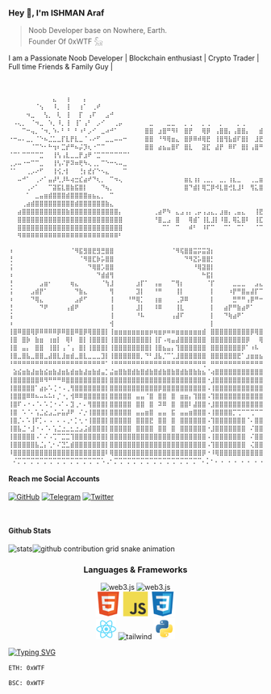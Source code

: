    ### Hey 👋, I'm ISHMAN Araf 

> Noob Developer base on Nowhere, Earth.
> <br/>
>Founder Of 0xWTF 𓃵


I am a Passionate Noob Developer | Blockchain enthusiast | Crypto Trader |
Full time Friends & Family Guy |


 ```


⠀⠀⠀⠀⠀⠀⠀⠀⠀⠀⣄⠀⠀⢰⠀⠀⠀⡄⠀⠀⠀⠀⠀⠀⠀⠀⠀⠀⠀⠀⠀⠀⠀⠀⠀⠀⠀⠀⠀⠀⠀⠀⠀⠀⠀⠀⠀⠀⠀⠀⠀⠀⠀⠀⠀⠀⠀⠀⠀⠀⠀⠀⠀⠀⠀⠀⠀⠀⠀⠀⠀⠀⠀⠀⠀⠀⠀⠀⠀⠀⠀⠀⠀⠀⠀⠀⠀⠀⠀⠀⠀⠀⠀
⠀⠀⠀⠀⠀⠀⠈⢢⠀⠀⠸⡀⠀⢸⠀⠀⢰⠁⠀⢀⠞⠀⠀⠀⠀⠀⠀⠀⠀⠀⠀⠀⠀⠀⠀⠀⠀⠀⠀⠀⠀⠀⠀⠀⠀⠀⠀⠀⠀⠀⠀⠀⠀⠀⠀⠀⠀⠀⠀⠀⠀⠀⠀⠀⠀⠀⠀⠀⠀⠀⠀⠀⠀⠀⠀⠀⠀⠀⠀⠀⠀⠀⠀⠀⠀⠀⠀⠀⠀⠀⠀⠀⠀
⠀⠀⠀⠀⠲⣀⠀⠀⢣⡀⠀⢇⠀⢸⠀⠀⡏⠀⢠⠏⠀⠀⣠⠚⠀⠀⠀⠀⠀⠀⠀⠀⠀⠀⠀⠀⠀⠀⠀⠀⠀⠀⠀⠀⠀⠀⠀⠀⠀⠀⠀⠀⠀⠀⠀⠀⠀⠀⠀⠀⠀⠀⠀⠀⠀⠀⠀⠀⠀⠀⠀⠀⠀⠀⠀⠀⠀⠀⠀⠀⠀⠀⠀⠀⠀⠀⠀⠀⠀⠀⠀⠀⠀
⠀⠠⢄⡀⠀⠈⠲⣀⠀⠱⡀⠸⡀⢸⠀⢸⠁⢠⠃⠀⡠⠊⠀⠀⢀⡤⠀⠀⠀⠀⠀⠀⣀⠀⠀⠀⣀⣀⠀⠀⡀⢀⠀⠀⡀⢀⠀⠀⡀⠀⠀⠀⡀⢀⠀⠀⠀⠀⢀⡀⠀⠀⢀⠀⠀⠀⠀⡀⡀⠸⣿⡆⠀⠘⣿⡇⠀⠀⢸⣿⠹⠿⢿⣿⡿⠿⠇⢸⣿⡿⠿⠿⠇
⠀⠀⠀⠉⠒⢤⡀⠈⠲⡀⠱⠄⠃⠘⠀⠃⠰⠃⡠⠊⠀⣀⠴⠚⠁⠀⠀⠀⠀⠀⠀⣿⣿⠀⣰⣿⠛⠻⠇⠀⣿⡟⠀⠀⢿⡿⠀⢠⣿⣿⡄⢠⣿⣿⡄⠀⠀⣾⣿⣷⠀⠀⢸⣿⣷⡄⠀⣿⡇⠀⢻⣷⠀⢠⣿⣿⠀⢀⣿⠇⠀⠀⢸⣿⡇⠀⠀⢸⣿⣇⣀⣀⠀
⠐⠒⠤⠄⣀⡀⠈⠑⠦⣈⣁⣀⡏⣇⡟⣇⣀⠈⠠⠔⠋⠀⣀⣀⠤⠤⠒⠀⠀⠀⠀⣿⣿⠀⠘⠻⢿⣶⣄⠀⣿⡿⠿⠾⢿⣟⠀⢸⣿⢻⣧⣾⠏⣿⡇⠀⣸⣟⣀⣿⡇⠀⢸⣿⠹⣿⣆⣿⡇⠀⠘⣿⡆⣾⠏⣿⡇⣼⡟⠀⠀⠀⢸⣿⡇⠀⠀⢸⣿⡛⠛⠛⠀
⠀⠀⠀⠀⠀⠈⠉⠑⠂⠓⢲⠆⣉⡞⠛⠦⡬⡹⢆⠐⠉⠉⠀⠀⠀⠀⠀⠀⠀⠀⠀⣿⣿⠀⣴⣦⣤⣿⠏⠀⣿⣇⠀⠀⣽⣏⠀⣼⡟⠀⠿⠏⠀⣿⡇⢠⣿⠛⠛⢹⣿⡄⢸⣿⠀⠈⢿⣿⡇⠀⠀⢹⣿⡟⠀⠸⣿⣿⠁⠀⠀⠀⢸⣿⡇⠀⠀⢸⣿⡇⠀⠀⠀
⠈⠉⠁⠉⠉⠉⠉⣉⠀⠀⢸⢣⢠⣇⣀⣀⡟⣰⠟⠈⣉⠉⠉⠉⠉⠉⠉⠁⠀⠀⠀⠀⠀⠀⠀⠀⠀⠀⠀⠀⠀⠀⠀⠀⠀⠀⠀⠀⠀⠀⠀⠀⠀⠀⠀⠀⠀⠀⠀⠀⠀⠀⠀⠀⠀⠀⠀⠀⠀⠀⠀⠀⠀⠀⠀⠀⠀⠀⠀⠀⠀⠀⠀⠀⠀⠀⠀⠀⠀⠀⠀⠀⠀
⢀⡠⠤⠐⠒⠉⠉⣀⠀⠀⢸⢣⠌⡟⠽⠶⢟⠳⢄⢀⡀⠉⠑⠒⠢⠤⣀⠀⠀⠀⠀⠀⠀⠀⠀⠀⠀⠀⠀⠀⠀⠀⠀⠀⠀⠀⠀⠀⠀⠀⠀⠀⠀⠀⠀⠀⠀⠀⠀⠀⠀⠀⠀⠀⠀⠀⠀⠀⠀⠀⠀⠀⠀⠀⠀⠀⠀⠀⠀⠀⠀⠀⠀⠀⠀⠀⠀⠀⠀⠀⠀⠀⠀
⠈⠁⠀⠀⢀⡠⠔⠋⠀⠀⢸⢪⡐⡇⠀⠀⢘⡆⣞⡎⠑⠢⣄⠀⠀⠀⠉⠀⠀⠀⠀⠀⠀⠀⠀⠀⠀⠀⠀⠀⠀⠀⠀⠀⠀⠀⠀⠀⠀⠀⠀⠀⠀⠀⠀⠀⠀⠀⠀⠀⠀⠀⠀⠀⠀⠀⠀⠀⠀⠀⠀⠀⠀⠀⠀⠀⠀⠀⠀⠀⠀⠀⠀⠀⠀⠀⠀⠀⠀⠀⠀⠀⠀
⠀⠀⠤⠚⠁⠀⢀⠔⠁⣤⡼⢃⡸⠧⢴⣒⣎⣴⠞⠙⢆⡀⠀⠉⠲⢄⠀⠀⠀⠀⠀⠀⠀⠀⠀⠀⠀⠀⠀⠀⣶⣆⢰⡆⢀⣀⡀⠀⣀⡀⢰⣆⣀⠀⠀⢀⣀⣶⠀⣀⣄⢀⡀⢀⡀⢀⣀⠀⣶⠀⣀⣀⠀⣀⣀⡀⠀⣀⡀⢀⣀⡀⠀⠀⠀⠀⠀⠀⠀⠀⠀⠀⠀
⠀⠀⠀⠀⢀⠔⠁⠀⠀⠉⣽⣯⣇⣿⣷⣯⣿⡇⠀⠀⠀⠙⢦⡀⠀⠀⠀⠀⠀⠀⠀⠀⠀⠀⠀⠀⠀⠀⠀⠀⣿⠙⣾⡇⢿⣉⡿⠺⣇⣿⢚⣇⣸⠇⠀⢻⣅⣿⠸⣟⣚⡂⢿⡿⠀⣿⣚⡃⣿⠸⣇⣼⠇⣿⣨⡟⢸⣗⣛⢸⡏⠁⠀⠀⠀⠀⠀⠀⠀⠀⠀⠀⠀
⠀⠀⠀⠀⠁⠀⣀⣤⣶⣾⣿⣿⣿⣾⣿⣿⣿⣿⣶⣦⣄⡀⠀⠉⠀⠀⠀⠀⠀⠀⠀⠀⠀⠀⠀⠀⠀⠀⠀⠀⠀⠀⠀⠀⠀⠀⠀⠀⠀⠀⠀⠀⠀⠀⠀⠀⠀⠀⠀⠀⠀⠀⠀⠀⠀⠀⠀⠀⠀⠀⠀⠀⠀⠻⠀⠀⠀⠀⠀⠀⠀⠀⠀⠀⠀⠀⠀⠀⠀⠀⠀⠀⠀
⠀⠀⠀⢀⣴⣾⣿⣿⣿⣿⣿⣿⣿⣿⣿⣾⣿⣿⣿⣿⣿⣿⣷⣄⠀⠀⠀⠀⠀⠀⠀⠀⠀⠀⠀⠀⠀⠀⠀⠀⠀⠀⠀⠀⠀⠀⠀⠀⠀⠀⠀⠀⠀⠀⠀⠀⠀⠀⠀⠀⠀⠀⠀⠀⠀⠀⠀⠀⠀⠀⠀⠀⠀⠀⠀⠀⠀⠀⡀⠀⠀⠀⠀⠀⠀⠀⠀⠀⠀⠀⠀⠀⠀
⠀⠀⣴⣿⣿⣿⣿⣿⣿⣿⣿⣿⣿⣷⣿⣿⣿⣿⣿⣿⣿⣿⣿⣿⣿⡄⠀⠀⠀⠀⠀⠀⠀⢀⣴⠟⠳⠀⣄⣠⢠⡄⢀⡤⢠⣠⣄⡀⣰⣶⡄⢀⣤⣄⠀⠀⢸⣟⠛⠃⣤⣠⣄⠀⣶⣦⠀⣿⣤⣄⢀⣄⢀⣄⢀⣤⣄⢨⣏⠀⣠⣄⣤⢀⣤⣄⢠⣶⣤⠀⠀⠀⠀
⠀⠀⣿⣿⣿⣿⣿⣿⣿⣿⣿⣿⣿⣿⣿⣿⣿⣿⣿⣿⣿⣿⣿⣿⣿⣿⠀⠀⠀⠀⠀⠀⠀⠘⣿⣀⣠⠀⣿⠀⠀⢿⣾⠁⢸⣇⣸⡇⠸⣿⡀⢿⣅⣿⠇⠀⢸⣏⣛⡁⣿⠁⣿⠆⢸⣇⡀⣿⢈⣿⠸⣿⣸⣏⢈⣳⣦⢸⣧⠸⣿⣀⣿⢈⣛⣦⠀⣿⣀⠀⠀⠀⠀
⠀⠀⣿⣿⣿⣿⣿⣿⣿⣿⣿⣿⣿⣿⣿⣿⣿⣿⣿⣿⣿⣿⣿⣿⣿⣿⠀⠀⠀⠀⠀⠀⠀⠀⠀⠉⠁⠀⠉⠀⠀⠾⠃⠀⠸⠏⠉⠀⠀⠉⠁⠀⠉⠁⠀⠀⠈⠉⠉⠁⠉⠀⠉⠀⠈⠉⠁⠉⠀⠉⠀⠉⠉⠉⠀⠉⠁⠈⠁⠀⠈⠁⠉⠀⠉⠁⠀⠈⠉⠀⠀⠀⠀
⠀⠀⠻⠿⠿⠿⠿⠿⠿⠿⠿⠿⠿⠿⠿⠿⠿⠿⠿⠿⠿⠿⠿⠿⠿⠃⠀⠀⠀⠀⠀⠀⠀⠀⠀⠀⠀⠀⠀⠀⠀⠀⠀⠀⠀⠀⠀⠀⠀⠀⠀⠀⠀⠀⠀⠀⠀⠀⠀⠀⠀⠀⠀⠀⠀⠀⠀⠀⠀⠀⠀⠀⠀⠀⠀⠀⠀⠀⠀⠀⠀⠀⠀⠀⠀⠀⠀⠀⠀⠀⠀⠀⠀⠀⠀⠀⠀⠈⠀⠀⠀⠀⠀⠀⠀⠀⠀⠀⠀⠀⠀⠀⠀⠀⠀⠀⠀⠀⠀⠀⠀⠀⠀⠀⠀⠀⠀⠀⠀

```
```
⠰⠀⠀⠀⠀⠀⠀⠀⠀⠀⠀⠀⠀⠀⠈⠻⣯⣻⣿⣟⣻⣛⣿⣿⠀⠀⠀⠀⠀⠀⠀⠀⠀⠀⠀⠀⠀⠈⠻⢯⣿⣿⣭⡭⣭⣽⡆⠀⠀⠀⠀⠀⠀⠀⠀⠀⠀⠀⠀⠀⠈⠙⠛⣏⣿⣿⣿⣿⡇⠀⠀⠀⠀⠀⠀⠀⠀⠀⠀⠀⠀⠀⠀⠈⠳⣖⢭⣭⠻⢿⣽
⢘⠀⠀⠀⠀⠀⠀⠀⠀⠀⠀⠀⠀⠀⠀⠀⠈⠻⣿⣏⡷⡥⣿⣿⠀⠀⠀⠀⠀⠀⠀⠀⠀⠀⠀⠀⠀⠀⠀⠀⠙⠻⣝⡥⣿⣿⡃⠀⠀⠀⠀⠀⠀⠀⠀⠀⠀⠀⠀⠀⠀⠀⠀⠈⠷⣿⣾⣿⡇⠀⠀⠀⠀⠀⠀⠀⠀⠀⠀⠀⠀⠀⠀⠀⠀⠈⠳⣭⠻⡿⣷
⢨⠀⠀⠀⠀⠀⠀⠀⠀⠀⠀⠀⠀⠀⠀⠀⠀⠀⠙⢿⣿⡡⣿⣿⠀⠀⠀⠀⠀⠀⠀⠀⠀⠀⠀⠀⠀⠀⠀⠀⠀⠀⠘⢿⣽⣿⡇⠀⠀⠀⠀⠀⠀⠀⠀⠀⠀⠀⠀⠀⠀⠀⠀⠀⠀⠙⣎⣿⡇⠀⠀⠀⠀⠀⠀⠀⠀⠀⠀⠀⠀⠀⠀⠀⠀⠀⠀⠀⠹⡮⡙
⠰⠀⠀⠀⠀⠀⠀⠀⠀⠀⠀⠀⠀⠀⠀⠀⠀⠀⠀⠀⠙⣾⣾⢻⠀⠀⠀⠀⠀⠀⠀⠀⠀⠀⠀⠀⠀⠀⠀⠀⠀⠀⠀⠀⠓⣯⡇⠀⠀⠀⠀⠀⠀⠀⠀⠀⠀⠀⠀⠀⣠⣷⣆⠀⢰⠀⠈⣿⡇⠀⠀⠀⠀⠀⢀⣤⡄⠀⠀⠀⠀⠀⣤⣄⠀⠀⠀⠀⠀⠈⢹
⢘⠀⠀⠀⠀⠀⠀⣠⣶⠂⠀⠀⠀⠀⢶⣄⠀⠀⠀⠀⠀⠈⢳⣸⠀⠀⠀⠀⠀⣰⡏⠁⠀⢠⣤⠀⠀⠉⢻⡆⠀⠀⠀⠀⠀⠈⡏⠀⠀⠀⠀⣀⣀⣀⠀⠀⣠⣄⣀⡿⢉⡀⣙⡛⠛⠀⠀⢸⡇⠀⠀⠀⠀⠀⣿⠀⠀⠀⠀⠀⠀⠀⠀⢸⡇⠀⠀⠀⠀⠀⠀
⢨⠀⠀⠀⠀⣠⣾⡟⠁⠀⠀⠀⠀⠀⠀⠙⣷⣄⠀⠀⠀⠀⠀⢻⠀⠀⠀⠀⠀⣹⡇⠀⠀⠘⠛⠀⠀⠀⢸⡇⠀⠀⠀⠀⠀⠀⡇⠀⠀⠀⠰⡟⠛⣿⣤⣼⡏⠉⢻⣧⣼⡟⢻⣿⠀⠀⠀⠈⡇⠀⠀⠀⢀⣠⡿⠀⠀⠀⠀⠀⠀⠀⠀⠸⢧⡀⠀⠀⠀⠀⠀
⠰⠀⠀⠀⠀⠙⢿⣄⠀⠀⠀⠀⠀⠀⠀⣠⡾⠋⠀⠀⠀⠀⠀⢸⠀⠀⠀⠘⠛⢿⡁⠀⠀⢰⣶⠀⠀⠀⢀⡽⠿⠀⠀⠀⠀⠀⡇⠀⠀⠀⠀⣛⠛⠛⢠⡿⠛⠒⠋⠀⠈⠛⠛⠋⠀⠀⠀⠀⡇⠀⠀⠀⠈⠛⣷⠀⠀⠀⠀⠀⠀⠀⠀⢰⡎⠁⠀⠀⠀⠀⠀
⢘⠀⠀⠀⠀⠀⠀⠙⠟⠀⠀⠀⠀⢠⣾⠟⠀⠀⠀⠀⠀⠀⠀⢸⠀⠀⠀⠀⠀⣸⡇⠀⠀⠸⠿⠀⠀⠀⢸⣇⠀⠀⠀⠀⠀⠀⡇⠀⠀⣴⡟⠛⣷⣴⠟⠁⠀⠀⠀⠀⠀⠀⠀⠀⠀⠀⠀⠀⡇⠀⠀⠀⠀⠀⣿⠀⠀⠀⠀⠀⠀⠀⠀⢸⡇⠀⠀⠀⠀⠀⠀
⢨⠀⠀⠀⠀⠀⠀⠀⠀⠀⠀⠀⠀⠀⠀⠀⠀⠀⠀⠀⠀⠀⠀⢸⠀⠀⠀⠀⠀⠘⠧⠀⠀⠀⠀⠀⠀⢠⣼⠏⠀⠀⠀⠀⠀⠀⡇⠀⠀⠙⢷⣴⠟⠁⠀⠀⠀⠀⠀⠀⠀⠀⠀⠀⠀⠀⠀⠀⡇⠀⠀⠀⠀⠀⠈⠛⠛⠀⠀⠀⠀⠀⠰⠿⠃⠀⠀⠀⠀⠀⠀
⠰⠀⠀⠀⠀⠀⠀⠀⠀⠀⠀⠀⠀⠀⠀⠀⠀⠀⠀⠀⠀⠀⠀⢺⠀⠀⠀⠀⠀⠀⠀⠀⠀⠀⠀⠀⠀⠀⠀⠀⠀⠀⠀⠀⠀⠀⡇⠀⠀⠀⠀⠀⠀⠀⠀⠀⠀⠀⠀⠀⠀⠀⠀⠀⠀⠀⠀⠀⡇⠀⠀⠀⠀⠀⠀⠀⠀⠀⠀⠀⠀⠀⠀⠀⠀⠀⠀⠀⠀⠀⠀
⢸⣿⠿⣿⣿⢿⡿⠿⠿⠿⠿⡿⠿⣿⣿⠿⣿⡿⢿⣿⣿⣿⡇⢸⣶⣶⣶⣶⣶⣶⣶⣶⡶⢶⣶⡶⠶⠶⣶⣶⣶⣶⣶⣶⣾⠀⣿⣿⣿⣿⣿⣿⣿⣿⣿⡿⢿⣿⣿⠛⢻⣿⣿⣿⣿⣿⣿⣿⢹⣿⣿⣿⡿⠟⠛⠿⣿⡿⠟⠛⠻⣿⡿⠛⠛⠻⢿⣿⣿⣿⠀
⢸⣿⠀⣿⡷⠀⣷⣶⠀⢰⣶⡇⠀⢿⠇⠀⣿⡇⢸⣿⣿⣿⡇⢸⣿⣿⣿⣿⣿⣿⣿⣿⡇⢸⡏⠠⢶⣤⣼⣿⣿⣿⣿⣿⣿⠀⣿⣿⣿⣿⣿⣿⣿⣿⡿⠀⠀⢿⣿⠀⢸⣿⣿⣿⣿⣿⣿⣿⢸⣿⣿⣿⠁⢰⣷⣄⣼⡀⠐⠷⢶⣿⡅⠐⠿⢶⣿⣿⣿⣿⠀
⢸⣿⠀⣤⡄⠀⣿⣿⠀⢸⣿⡇⢠⠈⢠⠀⣿⡇⢸⣿⣿⣿⡇⢸⣿⣿⣿⣿⣿⣿⣿⣿⡇⢸⣿⣦⣤⡄⢹⣿⣿⣿⣿⣿⣿⠀⣿⣿⣿⣿⣿⣿⣿⡿⠁⠰⠧⠀⢻⠀⢸⣿⣿⣿⣿⣿⣿⣿⢸⣿⣿⣿⡀⠸⣿⠟⢻⠿⣶⣶⠄⢹⠿⣶⣶⠄⢸⣿⣿⣿⠀
⢸⣿⣀⣿⣧⣀⣿⣿⣀⣼⣿⣇⣸⣶⣾⣀⣿⣇⣀⣀⣀⣹⡇⢸⣿⣿⣿⣿⣿⣿⡀⠙⠃⣸⣧⡈⠉⢁⣸⣿⣿⣿⣿⣿⣿⠀⣿⣿⣿⣿⣿⣿⣟⠁⣰⣶⣶⣦⡀⠀⢸⣿⣿⣿⣿⣿⣿⣿⢸⣿⣿⣿⣷⣤⣤⣴⣿⣦⣤⣤⣴⣿⣦⣤⣤⣴⣾⣿⣿⣿⠀
⠘⠛⠛⠛⠛⠛⠛⠛⠛⠛⠛⠛⠛⠛⠛⠛⠛⠛⠛⠛⠛⠛⠁⠘⠛⠛⠛⠛⠛⠛⠛⠛⠛⠛⠛⠛⠛⠛⠛⠛⠛⠛⠛⠛⢛⠀⠛⠛⠛⠛⠛⠛⠛⠛⠛⠛⠛⠛⠛⠛⠛⠛⠛⠛⠛⠛⠛⢋⠈⡉⢉⠉⡉⢉⠉⡉⢉⠉⡉⢉⠉⡉⢉⠉⡉⢉⠉⡉⢉⠉⢂
⠀⣵⣮⣶⣷⣼⣶⣷⣮⣶⣷⣼⣶⣧⣾⣶⣷⣼⣶⣷⣾⣤⡁⣬⣶⣿⣷⣿⣾⣷⣿⣾⣷⣿⣾⣷⣿⣷⣿⣾⣷⣿⣷⣷⣦⠈⢴⣿⣿⣿⣿⣿⣿⣿⣿⣿⣿⣿⣿⣿⣿⣿⣿⣿⣿⣿⣷⣦⠂⣴⣿⣿⣿⣿⣿⣾⣿⣿⣿⣿⣿⣿⣷⣿⣿⣿⣿⣿⣿⣶⡄
⢸⣿⣿⣿⣿⣿⣿⠿⠻⠛⠛⠛⠿⣿⣿⣿⣿⣿⣿⣿⣿⣿⡇⣿⣿⣿⣿⣿⣿⣿⣿⣿⣿⣿⣿⣿⣿⣿⣿⣿⣿⣿⣿⣿⣿⠐⣸⣿⣿⣿⣿⣿⣿⣿⣿⣿⣿⣿⣿⣿⣿⣿⣿⣿⣿⣿⣿⣿⠀⣿⣿⣿⣿⣿⠋⣬⣬⡙⠻⣿⡿⢋⣩⣤⣍⢿⣿⣿⣿⣿⡇
⢸⣿⣿⣿⣿⣿⠁⣴⡦⠡⢈⠐⠠⢀⢻⣿⣿⣿⣿⣿⣿⣿⡇⣿⣿⣿⣿⣿⣿⣿⣿⣿⣿⣿⡿⣿⣿⣿⣿⣿⣿⣿⣿⣿⣿⠠⢸⣿⣿⣿⣿⣿⣿⣿⣿⣿⣿⣿⣿⣿⣿⣿⣿⣿⣿⣿⣿⣿⠀⣿⣿⣿⣿⣿⢸⣿⣿⣿⡷⢀⠴⣿⣿⣿⣿⢨⣿⣿⣿⣿⡇
⢸⣿⣿⣿⠿⠿⠦⠤⠦⠥⠆⡈⠐⡀⢺⠿⠿⣿⣿⣿⣿⣿⡇⣿⣿⣿⣿⣿⠀⣤⣤⠈⣿⠀⣿⣿⠀⣿⠀⣶⣶⡄⢹⣿⣿⠠⢹⣿⣿⣿⣿⣿⣿⣿⣿⣿⣿⣿⣿⣿⣿⣿⣿⣿⣿⣿⣿⣿⠀⣿⣿⣿⣿⣿⡈⠿⠟⠛⡐⢛⣓⡈⢛⠻⢿⢰⣿⣿⣿⣿⡇
⢸⣿⠏⠠⠐⠠⠈⠄⠡⢈⠐⠠⠁⠄⣹⢀⠂⠄⢻⣿⣿⣿⡇⣿⣿⣿⣿⣿⠀⣿⣿⠀⣿⠀⠽⠿⠀⣿⠀⣿⣿⠇⣼⣿⣿⠐⣸⣿⣿⣿⣿⣿⣿⣿⣿⣿⣿⣿⣿⣿⣿⣿⣿⣿⣿⣿⣿⣿⠀⣿⡿⢋⣥⣴⣇⠹⢋⣾⡿⠟⠿⣿⣄⠻⢃⣶⣤⣙⠻⣿⡇
⢸⣿⠀⠡⠈⠄⢡⣈⣔⣠⣈⡤⣥⡼⠟⠀⠌⡐⢸⣿⣿⣿⡇⣿⣿⣿⣿⣿⠀⣤⣤⣶⣿⠀⣤⣤⠀⣯⠀⣤⣤⣶⣿⣿⣿⠠⢸⣿⣿⣿⣿⡉⢉⠉⠉⢉⠉⠉⢹⣿⠟⠉⣉⠉⠙⣿⣿⣿⠀⣿⡀⣿⣿⣿⣿⠂⢾⣿⡀⢂⠐⣸⣿⠆⢺⣿⣿⣿⡇⣹⡇
⢸⣿⡈⠄⠡⢸⠏⡁⠄⠠⠀⠄⠠⢀⠂⡁⢂⠐⢸⣿⣿⣿⡇⣿⣿⣿⣿⣿⠀⣿⣿⣿⣟⠀⣿⣿⠀⣿⠀⣿⣿⣿⣿⣿⣿⠠⢹⣿⣿⣿⣿⣿⣿⣿⠈⠄⣿⣿⣿⣿⠀⠜⢿⣿⣾⣿⣿⣿⠀⣿⣷⣤⣉⠛⠏⠼⣎⢻⣷⣶⣾⣿⠃⡼⠆⠟⢛⣡⣾⣿⡇
⢸⣿⣧⣈⠐⣸⠐⠠⠈⠄⢡⣈⣐⣀⣂⣐⣠⣨⣾⣿⣿⣿⡇⣿⣿⣿⣿⣿⠀⣿⣿⣿⣿⠀⣿⣿⠀⣿⠀⣿⣿⣿⣿⣿⣿⠐⣸⣿⣿⣿⣿⣿⣿⣿⠀⠌⣿⣿⣿⣿⣧⣌⠠⢈⠙⢻⣿⣿⠀⣿⣿⣿⣿⣿⢡⣶⣶⣤⡠⣦⠤⢠⣶⣶⣷⢸⣿⣿⣿⣿⡇
⢸⣿⣿⣿⣿⣿⠠⠁⠌⠠⢉⠉⣉⣉⢹⣿⣿⣿⣿⣿⣿⣿⡇⣿⣿⣿⣿⣿⣿⣿⣿⣿⣿⣿⣿⣿⣿⣿⣿⣿⣿⣿⣿⣿⣿⠠⢸⣿⣿⣿⣿⣿⣿⣿⠀⠌⣿⣿⣿⣿⠿⣿⣿⣷⠌⡀⣿⣿⠀⣿⣿⣿⣿⣿⠸⣿⣿⣿⠷⢈⡰⣿⣿⣿⣿⢨⣿⣿⣿⣿⡇
⢸⣿⣿⣿⣿⣿⣧⣈⡄⢁⠂⠌⣙⣁⣾⣿⣿⣿⣿⣿⣿⣿⡇⣿⣿⣿⣿⣿⣿⣿⣿⣿⣿⣿⣿⣿⣿⣿⣿⣿⣿⣿⣿⣿⣿⠠⢹⣿⣿⣿⣿⣿⣿⣿⠀⢌⣿⣿⣿⣷⣄⡠⢉⠡⣐⣴⣿⣿⠀⣿⣿⣿⣿⣿⣦⣙⣋⣥⣶⣿⣿⣦⣭⣛⣡⣾⣿⣿⣿⣿⡇
⠸⣿⣿⣿⣿⣿⣿⣿⣿⣿⣿⣿⣿⣿⣿⣿⣿⣿⣿⣿⣿⣿⠇⢿⣿⣿⣿⣿⣿⣿⣿⣿⣿⣿⣿⣿⣿⣿⣿⣿⣿⣿⣿⣿⡿⠐⠸⢿⣿⣿⣿⣿⣿⣿⣿⣿⣿⣿⣿⣿⣿⣿⣿⣿⣿⣿⡿⠟⢀⠹⠿⠿⠿⠿⠿⠿⠿⠿⠿⠿⠿⠿⠿⠿⠿⠿⠿⠿⠿⠟⡁
⠀⠌⡉⢉⠉⡉⢉⠉⡉⢉⠉⡉⢉⠉⡉⢉⠉⡉⢉⠉⡉⠡⢀⠂⡉⢉⠉⡉⢉⠉⡉⢉⠉⡉⢉⠉⡉⢉⠉⡉⢉⠉⡉⠉⠄⡁⠂⠄⠠⠀⠄⠠⠀⠄⠠⠀⠄⠠⠀⠄⠠⠀⠄⠠⠀⠄⡀⠂⠄⢂⠐⡀⢂⠁⢂⠐⠠⢁⠂⠌⡐⢀⠂⡐⢀⠂⡁⠂⠄⠡⢀

```
#### Reach me Social Accounts


[![GitHub](https://img.shields.io/badge/github-233233?style=for-the-badge&logo=github&logoColor=white)](https://github.com/ishmanWTF)
[![Telegram](https://img.shields.io/badge/Telegram-233233?style=for-the-badge&logo=telegram&logoColor=white)](https://t.me/ishmanWTF)
[![Twitter](https://img.shields.io/badge/Twitter-233233?style=for-the-badge&logo=x&logoColor=white)](https://x.com/ishmanWTF)

<br>


#### Github Stats
  <picture>
  <source media="(prefers-color-scheme: dark)" srcset="https://raw.githubusercontent.com/ishmanwtf/RedJue/output/github-contribution-grid-snake-dark.svg">
  <source media="(prefers-color-scheme: light)" srcset="https://raw.githubusercontent.com/ishmanwtf/ishmanwtf/output/github-contribution-grid-snake.svg">
  <img alt="github contribution grid snake animation" src="https://raw.githubusercontent.com/ishmanwtf/RedJue/output/github-contribution-grid-snake.svg">
  </picture>

 <picture>
 <source media="(prefers-color-scheme: dark)" srcset="https://github-stats-alpha.vercel.app/api?username=ishmanwtf&cc=161b22&tc=fff&ic=fff&bc=161b22">
 <source media="(prefers-color-scheme: light)" srcset="https://github-stats-alpha.vercel.app/api?username=ishmanwtf&cc=f6f8fa&tc=000&ic=000&bc=f6f8fa">
 <img align="left" alt="stats" src="https://github-stats-alpha.vercel.app/api?username=ishmanwtf&cc=161b22&tc=fff&ic=fff&bc=161b22" />
 </picture>

  <h3 align="center">Languages & Frameworks</h3>
  <p align="center">
  <img src="https://img.shields.io/badge/web3.js-F16822?style=for-the-badge&logo=web3.js&logoColor=white" alt="web3.js" />
  <img src="https://img.shields.io/badge/Solidity-%23363636.svg?style=for-the-badge&logo=solidity&logoColor=white" alt="web3.js"/>
   <br>
  <img src="https://raw.githubusercontent.com/devicons/devicon/master/icons/html5/html5-original.svg" alt="html5" width="50" height="50"/>
  <img src="https://raw.githubusercontent.com/devicons/devicon/master/icons/javascript/javascript-original.svg" alt="javascript" width="50" height="50"/>
  <img src="https://raw.githubusercontent.com/devicons/devicon/master/icons/css3/css3-original.svg" alt="css3" width="50" height="50"/>
   <br>
  <img src="https://raw.githubusercontent.com/devicons/devicon/master/icons/react/react-original.svg" alt="react" width="40" height="40"/>
  <img src="https://www.vectorlogo.zone/logos/tailwindcss/tailwindcss-icon.svg" alt="tailwind" width="40" height="40"/>
  <img src="https://raw.githubusercontent.com/devicons/devicon/master/icons/python/python-original.svg" alt="python" width="42" height="42"/>

  



  <p align="center">

 [![Typing SVG](https://readme-typing-svg.herokuapp.com?font=Fira+Code&pause=1000&color=00F7C3&center=true&vCenter=true&width=435&lines=Exploring+the+Blockchain+Frontier;Securing+the+Digital+Realm;Innovating+for+the+Future)](https://git.io/typing-svg)
</p>



```
ETH: 0xWTF
```
```
BSC: 0xWTF
```

